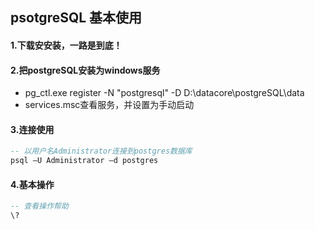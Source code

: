## psotgreSQL 基本使用



#### 1.下载安安装，一路是到底！



#### 2.把postgreSQL安装为windows服务

* pg_ctl.exe register -N "postgresql" -D  D:\datacore\postgreSQL\data 
* services.msc查看服务，并设置为手动启动



#### 3.连接使用

```sql
-- 以用户名Administrator连接到postgres数据库
psql –U Administrator –d postgres
```



#### 4.基本操作

```sql
-- 查看操作帮助
\?
```

